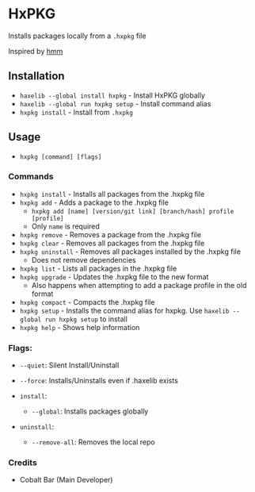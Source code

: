 # HxPKG

Installs packages locally from a `.hxpkg` file

Inspired by [hmm](https://github.com/andywhite37/hmm)

## Installation

- `haxelib --global install hxpkg` - Install HxPKG globally
- `haxelib --global run hxpkg setup` - Install command alias
- `hxpkg install` - Install from `.hxpkg`

## Usage

- `hxpkg [command] [flags]`

### Commands

- `hxpkg install` - Installs all packages from the .hxpkg file
- `hxpkg add` - Adds a package to the .hxpkg file
	- `hxpkg add [name] [version/git link] [branch/hash] profile [profile]`
    - Only `name` is required
- `hxpkg remove` - Removes a package from the .hxpkg file
- `hxpkg clear` - Removes all packages from the .hxpkg file
- `hxpkg uninstall` - Removes all packages installed by the .hxpkg file
	- Does not remove dependencies
- `hxpkg list` - Lists all packages in the .hxpkg file
- `hxpkg upgrade` - Updates the .hxpkg file to the new format
	- Also happens when attempting to add a package profile in the old format
- `hxpkg compact` - Compacts the .hxpkg file
- `hxpkg setup` - Installs the command alias for hxpkg. Use `haxelib --global run hxpkg setup` to install
- `hxpkg help` - Shows help information

### Flags:

- `--quiet`: Silent Install/Uninstall
- `--force`: Installs/Uninstalls even if .haxelib exists

- `install`:
	- `--global`: Installs packages globally
- `uninstall`:
	- `--remove-all`: Removes the local repo

### Credits

- Cobalt Bar (Main Developer)
